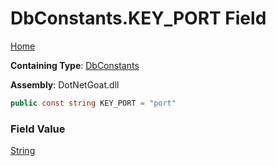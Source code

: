 # DbConstants\.KEY\_PORT Field

[Home](../../../../../../../README.md)

**Containing Type**: [DbConstants](../README.md)

**Assembly**: DotNetGoat\.dll

```csharp
public const string KEY_PORT = "port"
```

### Field Value

[String](https://docs.microsoft.com/en-us/dotnet/api/system.string)

